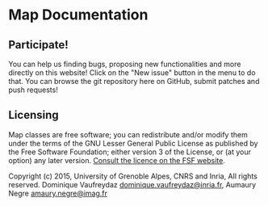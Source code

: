 # Map Documentation

## Participate!

You can help us finding bugs, proposing new functionalities and more directly on this website! Click on the "New issue" button in the menu to do that.
You can browse the git repository here on GitHub, submit patches and push requests!

## Licensing

Map classes are free software; you can redistribute and/or modify them under the terms of the GNU Lesser General Public License as published by the Free Software Foundation; either version 3 of the License, or (at your option) any later version.
[Consult the licence on the FSF website](http://www.gnu.org/licenses/lgpl-3.0.txt).

Copyright (c) 2015, University of Grenoble Alpes, CNRS and Inria, All rights reserved.
Dominique Vaufreydaz <dominique.vaufreydaz@inria.fr>, Aumaury Negre <amaury.negre@imag.fr>